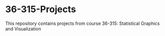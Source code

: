 # 36-315-Projects
This repository contains projects from course 36-315: Statistical Graphics and Visualization
